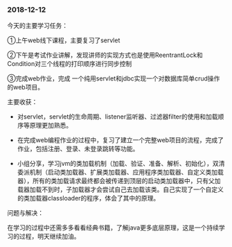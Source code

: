 ### 2018-12-12

今天的主要学习任务：

①上午web线下课程，主要复习了servlet

②下午是考试作业讲解，发现讲师的实现方式也是使用ReentrantLock和Condition对三个线程的打印顺序进行同步控制

③完成web作业，完成 一个纯用servlet和jdbc实现一个对数据库简单crud操作的web项目。

主要收获：

* 对servlet，servlet的生命周期、listener监听器、过滤器filter的使用和加载顺序等原理更加熟悉。

* 在完成web编程作业的过程中，复习了建立一个完整web项目的流程，完成了作业，包括注册、登录、未登录跳转等功能。

* 小组分享，学习jvm的类加载机制（加载、验证、准备、解析、初始化），双清委派机制（启动类加载器、扩展类加载器、应用程序类加载器、自定义类加载器），所有的类加载请求最终都会被传递到顶层的启动类加载器中，只有父加载器加载不到时，子加载器才会尝试自己去加载该类。自己实现了一个自定义的类加载器classloader的程序，体会了其中的原理。

问题与解决：

在学习的过程中还需多多看看经典书籍，了解java更多底层原理，这是一个持续学习的过程，明天继续加油。